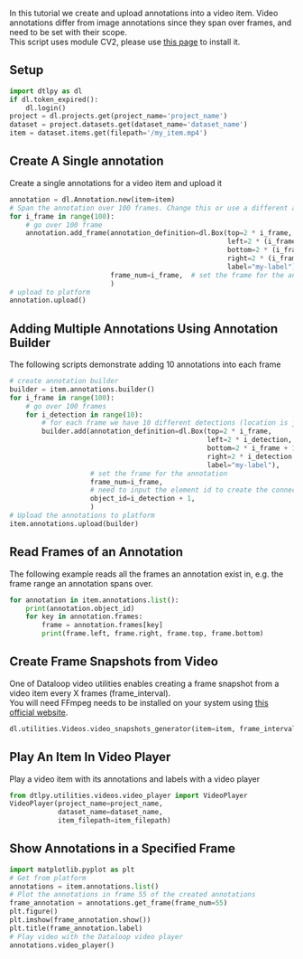 In this tutorial we create and upload annotations into a video item. Video annotations differ from image annotations since they span over frames, and need to be set with their scope.  
This script uses module CV2, please use <a href="https://pypi.org/project/opencv-python/" target="_blank">this page</a> to install it.  
  
## Setup  
  

```python
import dtlpy as dl
if dl.token_expired():
    dl.login()
project = dl.projects.get(project_name='project_name')
dataset = project.datasets.get(dataset_name='dataset_name')
item = dataset.items.get(filepath='/my_item.mp4')
```
## Create A Single annotation  
Create a single annotations for a video item and upload it  
  

```python
annotation = dl.Annotation.new(item=item)
# Span the annotation over 100 frames. Change this or use a different approach based on your context
for i_frame in range(100):
    # go over 100 frame
    annotation.add_frame(annotation_definition=dl.Box(top=2 * i_frame,
                                                      left=2 * (i_frame + 10),
                                                      bottom=2 * (i_frame + 50),
                                                      right=2 * (i_frame + 100),
                                                      label="my-label"),
                         frame_num=i_frame,  # set the frame for the annotation
                         )
# upload to platform
annotation.upload()
```
## Adding Multiple Annotations Using Annotation Builder  
  
The following scripts demonstrate adding 10 annotations into each frame  
  

```python
# create annotation builder
builder = item.annotations.builder()
for i_frame in range(100):
    # go over 100 frames
    for i_detection in range(10):
        # for each frame we have 10 different detections (location is just for the example)
        builder.add(annotation_definition=dl.Box(top=2 * i_frame,
                                                 left=2 * i_detection,
                                                 bottom=2 * i_frame + 10,
                                                 right=2 * i_detection + 100,
                                                 label="my-label"),
                    # set the frame for the annotation
                    frame_num=i_frame,
                    # need to input the element id to create the connection between frames
                    object_id=i_detection + 1,
                    )
# Upload the annotations to platform
item.annotations.upload(builder)
```
## Read Frames of an Annotation  
The following example reads all the frames an annotation exist in, e.g. the frame range an annotation spans over.  
  

```python
for annotation in item.annotations.list():
    print(annotation.object_id)
    for key in annotation.frames:
        frame = annotation.frames[key]
        print(frame.left, frame.right, frame.top, frame.bottom)
```
## Create Frame Snapshots from Video  
  
One of Dataloop video utilities enables creating a frame snapshot from a video item every X frames (frame_interval).  
You will need FFmpeg needs to be installed on your system using <a href="https://ffmpeg.org/download.html" target="_blank">this official website</a>.  
  

```python
dl.utilities.Videos.video_snapshots_generator(item=item, frame_interval=30)
```
  
## Play An Item In Video Player  
Play a video item with its annotations and labels with a video player  
  

```python
from dtlpy.utilities.videos.video_player import VideoPlayer
VideoPlayer(project_name=project_name,
            dataset_name=dataset_name,
            item_filepath=item_filepath)
```
  
## Show Annotations in a Specified Frame  
  

```python
import matplotlib.pyplot as plt
# Get from platform
annotations = item.annotations.list()
# Plot the annotations in frame 55 of the created annotations
frame_annotation = annotations.get_frame(frame_num=55)
plt.figure()
plt.imshow(frame_annotation.show())
plt.title(frame_annotation.label)
# Play video with the Dataloop video player
annotations.video_player()
```
